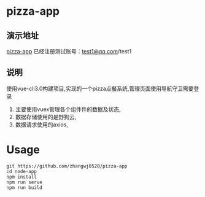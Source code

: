 # pizza-app

## 演示地址
[pizza-app](https://pizza-vue.herokuapp.com//)
 已经注册测试账号：test1@qq.com/test1

## 说明
使用vue-cli3.0构建项目,实现的一个pizza点餐系统,管理页面使用导航守卫需要登录
1. 主要使用vuex管理各个组件件的数据及状态,
2. 数据存储使用的是野狗云,
3. 数据请求使用的axios,

# Usage
```
git https://github.com/zhangwj0520/pizza-app
cd node-app
npm install
npm run serve
npm run build